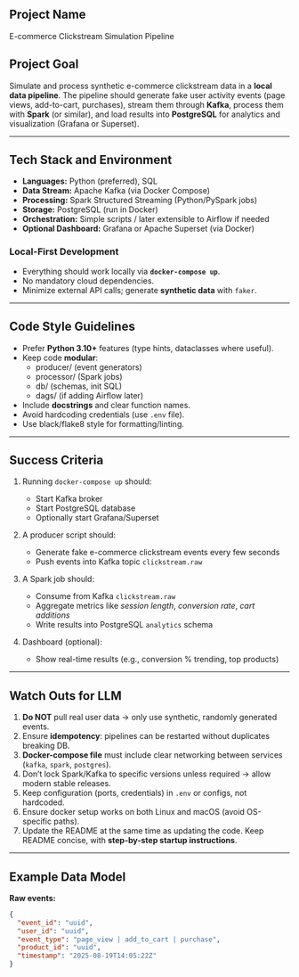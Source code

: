 ## Project Name
E-commerce Clickstream Simulation Pipeline

## Project Goal
Simulate and process synthetic e-commerce clickstream data in a **local data pipeline**.
The pipeline should generate fake user activity events (page views, add-to-cart, purchases), 
stream them through **Kafka**, process them with **Spark** (or similar), 
and load results into **PostgreSQL** for analytics and visualization (Grafana or Superset).

---

## Tech Stack and Environment
- **Languages:** Python (preferred), SQL
- **Data Stream:** Apache Kafka (via Docker Compose)
- **Processing:** Spark Structured Streaming (Python/PySpark jobs)
- **Storage:** PostgreSQL (run in Docker)
- **Orchestration:** Simple scripts / later extensible to Airflow if needed
- **Optional Dashboard:** Grafana or Apache Superset (via Docker)

### Local-First Development
- Everything should work locally via **`docker-compose up`**.
- No mandatory cloud dependencies.
- Minimize external API calls; generate **synthetic data** with `faker`.

---

## Code Style Guidelines
- Prefer **Python 3.10+** features (type hints, dataclasses where useful).
- Keep code **modular**: 
  - producer/ (event generators)
  - processor/ (Spark jobs)
  - db/ (schemas, init SQL)
  - dags/ (if adding Airflow later)
- Include **docstrings** and clear function names.
- Avoid hardcoding credentials (use `.env` file).
- Use black/flake8 style for formatting/linting.

---

## Success Criteria
1. Running `docker-compose up` should:
   - Start Kafka broker
   - Start PostgreSQL database
   - Optionally start Grafana/Superset

2. A producer script should:
   - Generate fake e-commerce clickstream events every few seconds
   - Push events into Kafka topic `clickstream.raw`

3. A Spark job should:
   - Consume from Kafka `clickstream.raw`
   - Aggregate metrics like *session length*, *conversion rate*, *cart additions*
   - Write results into PostgreSQL `analytics` schema

4. Dashboard (optional):
   - Show real-time results (e.g., conversion % trending, top products)

---

## Watch Outs for LLM
1. **Do NOT** pull real user data → only use synthetic, randomly generated events.
2. Ensure **idempotency**: pipelines can be restarted without duplicates breaking DB.
3. **Docker-compose file** must include clear networking between services (`kafka`, `spark`, `postgres`).
4. Don’t lock Spark/Kafka to specific versions unless required → allow modern stable releases.
5. Keep configuration (ports, credentials) in `.env` or configs, not hardcoded.
6. Ensure docker setup works on both Linux and macOS (avoid OS-specific paths).
7. Update the README at the same time as updating the code. Keep README concise, with **step-by-step startup instructions**.

---

## Example Data Model
**Raw events:**
```json
{
  "event_id": "uuid",
  "user_id": "uuid",
  "event_type": "page_view | add_to_cart | purchase",
  "product_id": "uuid",
  "timestamp": "2025-08-19T14:05:22Z"
}   